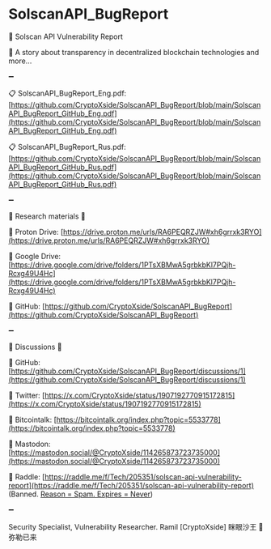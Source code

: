 # SolscanAPI_BugReport

📜 Solscan API Vulnerability Report

📝 A story about transparency in decentralized blockchain technologies and more...

➖

📋 SolscanAPI_BugReport_Eng.pdf:
[https://github.com/CryptoXside/SolscanAPI_BugReport/blob/main/SolscanAPI_BugReport_GitHub_Eng.pdf](https://github.com/CryptoXside/SolscanAPI_BugReport/blob/main/SolscanAPI_BugReport_GitHub_Eng.pdf)

📋 SolscanAPI_BugReport_Rus.pdf:
[https://github.com/CryptoXside/SolscanAPI_BugReport/blob/main/SolscanAPI_BugReport_GitHub_Rus.pdf](https://github.com/CryptoXside/SolscanAPI_BugReport/blob/main/SolscanAPI_BugReport_GitHub_Rus.pdf)

➖

📖 Research materials 📖



🔐 Proton Drive: [https://drive.proton.me/urls/RA6PEQRZJW#xh6grrxk3RYO](https://drive.proton.me/urls/RA6PEQRZJW#xh6grrxk3RYO)

🔐 Google Drive: [https://drive.google.com/drive/folders/1PTsXBMwA5grbkbKl7PQjh-Rcxg49U4Hc](https://drive.google.com/drive/folders/1PTsXBMwA5grbkbKl7PQjh-Rcxg49U4Hc)

🔐 GitHub: [https://github.com/CryptoXside/SolscanAPI_BugReport](https://github.com/CryptoXside/SolscanAPI_BugReport)

➖

📢 Discussions 📢



📌 GitHub: [https://github.com/CryptoXside/SolscanAPI_BugReport/discussions/1](https://github.com/CryptoXside/SolscanAPI_BugReport/discussions/1)

📌 Twitter: [https://x.com/CryptoXside/status/1907192770915172815](https://x.com/CryptoXside/status/1907192770915172815)
  
📌 Bitcointalk: [https://bitcointalk.org/index.php?topic=5533778](https://bitcointalk.org/index.php?topic=5533778)
  
📌 Mastodon: [https://mastodon.social/@CryptoXside/114265873723735000](https://mastodon.social/@CryptoXside/114265873723735000)
  
📌 Raddle: [https://raddle.me/f/Tech/205351/solscan-api-vulnerability-report](https://raddle.me/f/Tech/205351/solscan-api-vulnerability-report) (Banned. [Reason = Spam. Expires = Never](https://github.com/CryptoXside/SolscanAPI_BugReport/tree/main/Raddle))

➖

Security Specialist, Vulnerability Researcher.
Ramil [CryptoXside]
眯眼沙王 🐉 弥勒已来
